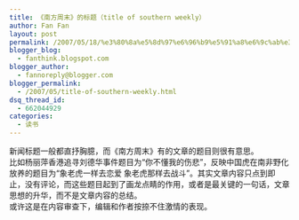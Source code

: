 ```yaml
---
title: 《南方周末》的标题（title of southern weekly）
author: Fan Fan
layout: post
permalink: /2007/05/18/%e3%80%8a%e5%8d%97%e6%96%b9%e5%91%a8%e6%9c%ab%e3%80%8b%e7%9a%84%e6%a0%87%e9%a2%98%ef%bc%88title-of-southern-weekly%ef%bc%89/
blogger_blog:
  - fanthink.blogspot.com
blogger_author:
  - fannoreply@blogger.com
blogger_permalink:
  - /2007/05/title-of-southern-weekly.html
dsq_thread_id:
  - 662044929
categories:
  - 读书
---
```

新闻标题一般都直抒胸臆，而《南方周末》有的文章的题目则很有意思。  
比如杨丽萍香港追寻刘德华事件题目为“你不懂我的伤悲”，反映中国虎在南非野化放养的题目为“象老虎一样去恋爱 象老虎那样去战斗”。其实文章内容只点到即止，没有评论，而这些题目起到了画龙点睛的作用，或者是最关键的一句话，文章思想的升华，而不是文章内容的总结。  
或许这是在内容审查下，编辑和作者按捺不住激情的表现。